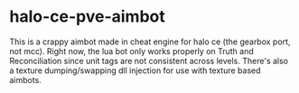 # halo-ce-pve-aimbot
This is a crappy aimbot made in cheat engine for halo ce (the gearbox port, not mcc). Right now, the lua bot only works properly on Truth and Reconciliation since unit tags are not consistent across levels. There's also a texture dumping/swapping dll injection for use with texture based aimbots.
